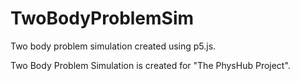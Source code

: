 # TwoBodyProblemSim
Two body problem simulation created using p5.js.

Two Body Problem Simulation is created for "The PhysHub Project". 
